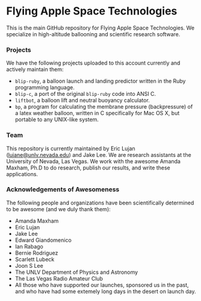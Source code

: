 Flying Apple Space Technologies
====

This is the main GitHub repository for Flying Apple Space Technologies.
We specialize in high-altitude ballooning and scientific research software.

### Projects

We have the following projects uploaded to this account currently and actively maintain them:

* `blip-ruby`, a balloon launch and landing predictor written in the Ruby programming language.
* `blip-c`, a port of the original `blip-ruby` code into ANSI C.
* `liftbot`, a balloon lift and neutral buoyancy calculator.
* `bp`, a program for calculating the membrane pressure (backpressure) of a latex weather balloon, written in C specifically for Mac OS X, but portable to any UNIX-like system.

### Team

This repository is currently maintained by Eric Lujan (lujane@unlv.nevada.edu) and Jake Lee.
We are research assistants at the University of Nevada, Las Vegas. 
We work with the awesome Amanda Maxham, Ph.D to do research, publish our results, and write these applications.

### Acknowledgements of Awesomeness

The following people and organizations have been scientifically determined to be awesome (and we duly thank them):
* Amanda Maxham
* Eric Lujan
* Jake Lee
* Edward Giandomenico
* Ian Rabago
* Bernie Rodriguez
* Scarlett Lubeck
* Joon S Lee
* The UNLV Department of Physics and Astronomy
* The Las Vegas Radio Amateur Club
* All those who have supported our launches, sponsored us in the past, and who have had some extemely long days in the desert on launch day.

